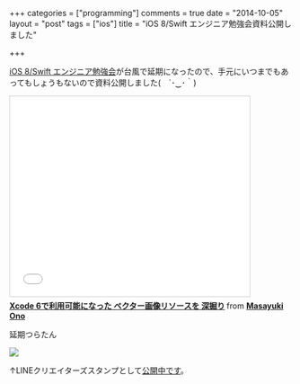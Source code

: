 +++
categories = ["programming"]
comments = true
date = "2014-10-05"
layout = "post"
tags = ["ios"]
title = "iOS 8/Swift エンジニア勉強会資料公開しました"

+++

[iOS 8/Swift エンジニア勉強会](http://connpass.com/event/8629/)が台風で延期になったので、手元にいつまでもあってもしょうもないので資料公開しました(　´･‿･｀)

<iframe src="//www.slideshare.net/slideshow/embed_code/39879908" width="427" height="356" frameborder="0" marginwidth="0" marginheight="0" scrolling="no" style="border:1px solid #CCC; border-width:1px; margin-bottom:5px; max-width: 100%;" allowfullscreen> </iframe> <div style="margin-bottom:5px"> <strong> <a href="https://www.slideshare.net/mono0926/lt-yahoo" title="Xcode 6で利用可能になった ベクター画像リソースを 深掘り" target="_blank">Xcode 6で利用可能になった ベクター画像リソースを 深掘り</a> </strong> from <strong><a href="http://www.slideshare.net/mono0926" target="_blank">Masayuki Ono</a></strong> </div>


延期つらたん

![](/images/post/tsuratan.png)

↑LINEクリエイターズスタンプとして[公開中です](http://bit.ly/love-stamp)。

